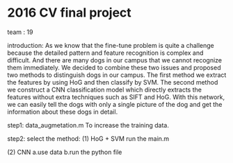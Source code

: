 # 2016 CV final project
team : 19

introduction:
As we know that the fine-tune problem is quite a
challenge because the detailed pattern and feature
recognition is complex and difficult. And there are many
dogs in our campus that we cannot recognize them
immediately. We decided to combine these two issues and
proposed two methods to distinguish dogs in our campus.
The first method we extract the features by using HoG and
then classify by SVM. The second method we construct a
CNN classification model which directly extracts the
features without extra techniques such as SIFT and HoG.
With this network, we can easily tell the dogs with only a
single picture of the dog and get the information about
these dogs in detail.

step1:
data_augmetation.m
To increase the training data.

step2:
select the method:
(1) HoG + SVM
run the main.m

(2) CNN
a.use data
b.run the python file
